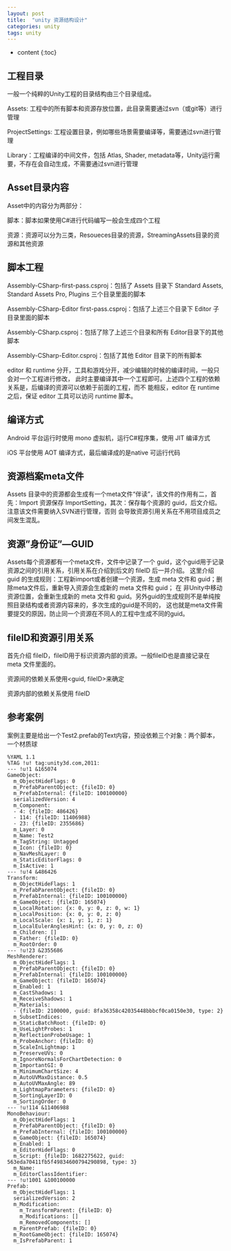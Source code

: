 ```yaml
---
layout: post
title:  "unity 资源结构设计"
categories: unity
tags: unity
---
```


* content
{:toc}

## 工程目录

一般一个纯粹的Unity工程的目录结构由三个目录组成。

Assets: 工程中的所有脚本和资源存放位置，此目录需要通过svn（或git等）进行管理

ProjectSettings: 工程设置目录，例如哪些场景需要编译等，需要通过svn进行管理

Library：工程编译的中间文件，包括 Atlas, Shader, metadata等，Unity运行需要，不存在会自动生成，不需要通过svn进行管理




## Asset目录内容

Asset中的内容分为两部分：

脚本：脚本如果使用C#进行代码编写一般会生成四个工程

资源：资源可以分为三类，Resoueces目录的资源，StreamingAssets目录的资源和其他资源

## 脚本工程

Assembly-CSharp-first-pass.csproj：包括了 Assets 目录下 Standard Assets, Standard Assets Pro, Plugins 三个目录里面的脚本

Assembly-CSharp-Editor first-pass.csproj：包括了上述三个目录下 Editor 子目录里面的脚本

Assembly-CSharp.csproj：包括了除了上述三个目录和所有 Editor目录下的其他脚本

Assembly-CSharp-Editor.csproj：包括了其他 Editor 目录下的所有脚本

editor 和 runtime 分开，工具和游戏分开，减少编辑的时候的编译时间，一般只会对一个工程进行修改，
此时主要编译其中一个工程即可。上述四个工程的依赖关系是，后编译的资源可以依赖于前面的工程，而不
能相反，editor 在 runtime 之后，保证 editor 工具可以访问 runtime 脚本。

## 编译方式

Android 平台运行时使用 mono 虚拟机，运行C#程序集，使用 JIT 编译方式

iOS 平台使用 AOT 编译方式，最后编译成的是native 可运行代码

## 资源档案meta文件

Assets 目录中的资源都会生成有一个meta文件“伴读”，该文件的作用有二，首先：Import 资源保存
ImportSetting，其次：保存每个资源的 guid，后文介绍。注意该文件需要纳入SVN进行管理，否则
会导致资源引用关系在不用项目成员之间发生混乱。

## 资源”身份证”—GUID

Assets每个资源都有一个meta文件，文件中记录了一个 guid，这个guid用于记录资源之间的引用关系，引用关系在介绍到后文的 fileID 后一并介绍。
这里介绍 guid 的生成规则：工程新import或者创建一个资源，生成 meta 文件和 guid；删除meta文件后，重新导入资源会生成新的 meta 文件和 guid；
在 非Unity中移动资源位置，会重新生成新的 meta 文件和 guid。另外guid的生成规则不是单纯按照目录结构或者资源内容来的，多次生成的guid是不同的，
这也就是meta文件需要提交的原因，防止同一个资源在不同人的工程中生成不同的guid。

## fileID和资源引用关系

首先介绍 fileID，fileID用于标识资源内部的资源。一般fileID也是直接记录在 meta 文件里面的。

资源间的依赖关系使用<guid, fileID>来确定

资源内部的依赖关系使用 fileID

## 参考案例

案例主要是给出一个Test2.prefab的Text内容，预设依赖三个对象：两个脚本，一个材质球

```
%YAML 1.1
%TAG !u! tag:unity3d.com,2011:
--- !u!1 &165074
GameObject:
  m_ObjectHideFlags: 0
  m_PrefabParentObject: {fileID: 0}
  m_PrefabInternal: {fileID: 100100000}
  serializedVersion: 4
  m_Component:
  - 4: {fileID: 486426}
  - 114: {fileID: 11406988}
  - 23: {fileID: 2355686}
  m_Layer: 0
  m_Name: Test2
  m_TagString: Untagged
  m_Icon: {fileID: 0}
  m_NavMeshLayer: 0
  m_StaticEditorFlags: 0
  m_IsActive: 1
--- !u!4 &486426
Transform:
  m_ObjectHideFlags: 1
  m_PrefabParentObject: {fileID: 0}
  m_PrefabInternal: {fileID: 100100000}
  m_GameObject: {fileID: 165074}
  m_LocalRotation: {x: 0, y: 0, z: 0, w: 1}
  m_LocalPosition: {x: 0, y: 0, z: 0}
  m_LocalScale: {x: 1, y: 1, z: 1}
  m_LocalEulerAnglesHint: {x: 0, y: 0, z: 0}
  m_Children: []
  m_Father: {fileID: 0}
  m_RootOrder: 0
--- !u!23 &2355686
MeshRenderer:
  m_ObjectHideFlags: 1
  m_PrefabParentObject: {fileID: 0}
  m_PrefabInternal: {fileID: 100100000}
  m_GameObject: {fileID: 165074}
  m_Enabled: 1
  m_CastShadows: 1
  m_ReceiveShadows: 1
  m_Materials:
  - {fileID: 2100000, guid: 8fa36358c42035448bbbcf0ca0150e30, type: 2}
  m_SubsetIndices: 
  m_StaticBatchRoot: {fileID: 0}
  m_UseLightProbes: 1
  m_ReflectionProbeUsage: 1
  m_ProbeAnchor: {fileID: 0}
  m_ScaleInLightmap: 1
  m_PreserveUVs: 0
  m_IgnoreNormalsForChartDetection: 0
  m_ImportantGI: 0
  m_MinimumChartSize: 4
  m_AutoUVMaxDistance: 0.5
  m_AutoUVMaxAngle: 89
  m_LightmapParameters: {fileID: 0}
  m_SortingLayerID: 0
  m_SortingOrder: 0
--- !u!114 &11406988
MonoBehaviour:
  m_ObjectHideFlags: 1
  m_PrefabParentObject: {fileID: 0}
  m_PrefabInternal: {fileID: 100100000}
  m_GameObject: {fileID: 165074}
  m_Enabled: 1
  m_EditorHideFlags: 0
  m_Script: {fileID: 1682275622, guid: 563eda70411fb5f49834600794290898, type: 3}
  m_Name: 
  m_EditorClassIdentifier: 
--- !u!1001 &100100000
Prefab:
  m_ObjectHideFlags: 1
  serializedVersion: 2
  m_Modification:
    m_TransformParent: {fileID: 0}
    m_Modifications: []
    m_RemovedComponents: []
  m_ParentPrefab: {fileID: 0}
  m_RootGameObject: {fileID: 165074}
  m_IsPrefabParent: 1
```



	






